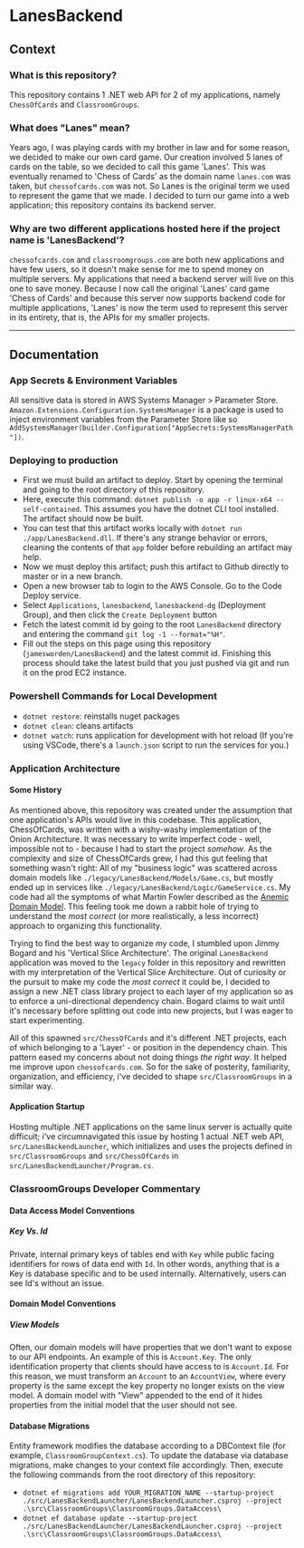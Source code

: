 # LanesBackend

## Context

### What is this repository?

This repository contains 1 .NET web API for 2 of my applications, namely `ChessOfCards` and `ClassroomGroups`.

### What does "Lanes" mean?

Years ago, I was playing cards with my brother in law and for some reason, we decided to make our own card game. Our creation involved 5 lanes of cards on the table, so we decided to call this game 'Lanes'. This was eventually renamed to 'Chess of Cards' as the domain name `lanes.com` was taken, but `chessofcards.com` was not. So Lanes is the original term we used to represent the game that we made. I decided to turn our game into a web application; this repository contains its backend server.

### Why are two different applications hosted here if the project name is 'LanesBackend'?

`chessofcards.com` and `classroomgroups.com` are both new applications and have few users, so it doesn't make sense for me to spend money on multiple servers. My applications that need a backend server will live on this one to save money. Because I now call the original 'Lanes' card game 'Chess of Cards' and because this server now supports backend code for multiple applications, 'Lanes' is now the term used to represent this server in its entirety, that is, the APIs for my smaller projects.

---

## Documentation

### App Secrets & Environment Variables

All sensitive data is stored in AWS Systems Manager > Parameter Store. `Amazon.Extensions.Configuration.SystemsManager` is a package is used to inject environment variables from the Parameter Store like so `AddSystemsManager(builder.Configuration["AppSecrets:SystemsManagerPath"])`.

### Deploying to production

- First we must build an artifact to deploy. Start by opening the terminal and going to the root directory of this repository.
- Here, execute this command: `dotnet publish -o app -r linux-x64 --self-contained`. This assumes you have the dotnet CLI tool installed. The artifact should now be built.
- You can test that this artifact works locally with `dotnet run ./app/LanesBackend.dll`. If there's any strange behavior or errors, cleaning the contents of that `app` folder before rebuilding an artifact may help.
- Now we must deploy this artifact; push this artifact to Github directly to master or in a new branch.
- Open a new browser tab to login to the AWS Console. Go to the Code Deploy service.
- Select `Applications`, `lanesbackend`, `lanesbackend-dg` (Deployment Group), and then click the `Create Deployment` button
- Fetch the latest commit id by going to the root `LanesBackend` directory and entering the command `git log -1 --format="%H"`.
- Fill out the steps on this page using this repository (`jamesworden/LanesBackend`) and the latest commit id. Finishing this process should take the latest build that you just pushed via git and run it on the prod EC2 instance.

### Powershell Commands for Local Development

- `dotnet restore`: reinstalls nuget packages
- `dotnet clean`: cleans artifacts
- `dotnet watch`: runs application for development with hot reload (If you're using VSCode, there's a `launch.json` script to run the services for you.)

### Application Architecture

#### Some History

As mentioned above, this repository was created under the assumption that one application's APIs would live in this codebase. This application, ChessOfCards, was written with a wishy-washy implementation of the Onion Architecture. It was necessary to write imperfect code - well, impossible not to - because I had to start the project _somehow_. As the complexity and size of ChessOfCards grew, I had this gut feeling that something wasn't right: All of my "business logic" was scattered across domain models like `./legacy/LanesBackend/Models/Game.cs`, but mostly ended up in services like `./legacy/LanesBackend/Logic/GameService.cs`. My code had all the symptoms of what Martin Fowler described as the [Anemic Domain Model](https://martinfowler.com/bliki/AnemicDomainModel.html). This feeling took me down a rabbit hole of trying to understand the _most correct_ (or more realistically, a less incorrect) approach to organizing this functionality.

Trying to find the best way to organize my code, I stumbled upon Jimmy Bogard and his 'Vertical Slice Architecture'. The original `LanesBackend` application was moved to the `legacy` folder in this repository and rewritten with my interpretation of the Vertical Slice Architecture. Out of curiosity or the pursuit to make my code the _most correct_ it could be, I decided to assign a new .NET class library project to each layer of my application so as to enforce a uni-directional dependency chain. Bogard claims to wait until it's necessary before splitting out code into new projects, but I was eager to start experimenting.

All of this spawned `src/ChessOfCards` and it's different .NET projects, each of which belonging to a 'Layer' - or position in the dependency chain. This pattern eased my concerns about not doing things _the right way_. It helped me improve upon `chessofcards.com`. So for the sake of posterity, familiarity, organization, and efficiency, i've decided to shape `src/ClassroomGroups` in a similar way.

#### Application Startup

Hosting multiple .NET applications on the same linux server is actually quite difficult; i've circumnavigated this issue by hosting 1 actual .NET web API, `src/LanesBackendLauncher`, which initializes and uses the projects defined in `src/ClassroomGroups` and `src/ChessOfCards` in `src/LanesBackendLauncher/Program.cs`.

### ClassroomGroups Developer Commentary

#### Data Access Model Conventions

##### Key Vs. Id

Private, internal primary keys of tables end with `Key` while public facing identifiers for rows of data end with `Id`. In other words, anything that is a Key is database specific and to be used internally. Alternatively, users can see Id's without an issue.

#### Domain Model Conventions

##### View Models

Often, our domain models will have properties that we don't want to expose to our API endpoints. An example of this is `Account.Key`. The only identification property that clients should have access to is `Account.Id`. For this reason, we must transform an `Account` to an `AccountView`, where every property is the same except the key property no longer exists on the view model. A domain model with "View" appended to the end of it hides properties from the initial model that the user should not see.

#### Database Migrations

Entity framework modifies the database according to a DBContext file (for example, `ClassroomGroupContext.cs`). To update the database via database migrations, make changes to your context file accordingly. Then, execute the following commands from the root directory of this repository:

- `dotnet ef migrations add YOUR_MIGRATION_NAME --startup-project ./src/LanesBackendLauncher/LanesBackendLauncher.csproj --project .\src\ClassroomGroups\ClassroomGroups.DataAccess\`
- `dotnet ef database update --startup-project ./src/LanesBackendLauncher/LanesBackendLauncher.csproj --project .\src\ClassroomGroups\ClassroomGroups.DataAccess\`

